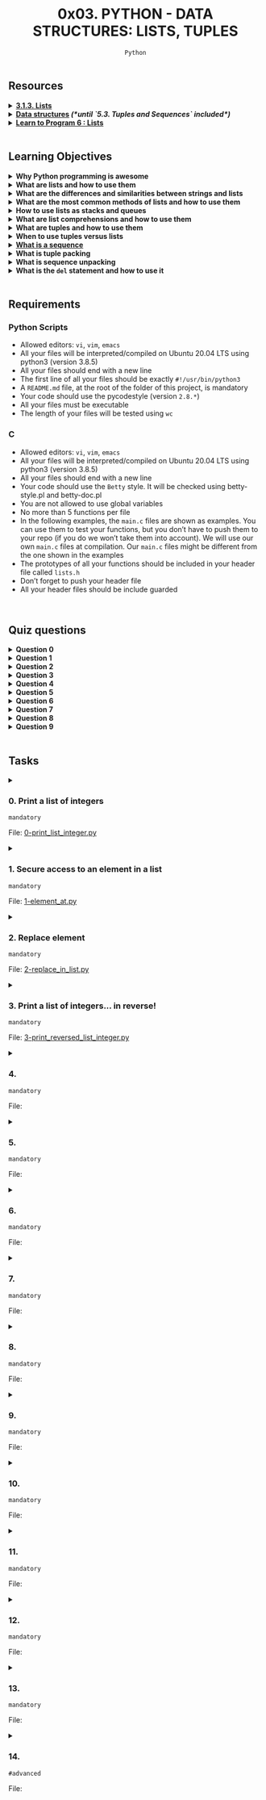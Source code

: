 <h1 align="center"><b>0x03. PYTHON - DATA STRUCTURES: LISTS, TUPLES</b></h1>
<div align="center"><code>Python</code></div>

<!-- <br>

## Background Context -->


<!-- <br>
<hr>
<h3><a href=>Notes</a></h3>
<hr> -->

<br>

## Resources
<details>
<summary><b><a href="https://docs.python.org/3/tutorial/introduction.html#lists">3.1.3. Lists</a></b></summary><br>


<br><p align="center">※※※※※※※※※※※※</p><br>
</details>


<details>
<summary><b><a href="https://docs.python.org/3/tutorial/datastructures.html">Data structures</a> <em>(*until `5.3. Tuples and Sequences` included*)</em></b></summary><br>


<br><p align="center">※※※※※※※※※※※※</p><br>
</details>


<details>
<summary><b><a href="https://www.youtube.com/watch?v=A1HUzrvS-Pw">Learn to Program 6 : Lists</a></b></summary><br>


<br><p align="center">※※※※※※※※※※※※</p><br>
</details>


<!-- <br>

**man or help:**
- `` -->

<br>

## Learning Objectives
<details>
<summary><b><a href=" "> </a>Why Python programming is awesome</b></summary><br>


<br><p align="center">※※※※※※※※※※※※</p><br>
</details>


<details>
<summary><b><a href=" "> </a>What are lists and how to use them</b></summary><br>

In Python, a list is a collection of items, which can be of different types, that are ordered and mutable (changeable). Lists are one of the most versatile and commonly used data structures in Python.

Here's how you can create a list and perform basic operations on it:

1. **Creating a List**: You can create a list by enclosing a comma-separated sequence of items inside square brackets `[]`. For example:
   ```python
   my_list = [1, 2, 3, 4, 5]
   ```

2. **Accessing Elements**: You can access elements of a list using indexing. Indexing in Python starts from 0. For example:
   ```python
   print(my_list[0])  # Output: 1
   print(my_list[2])  # Output: 3
   ```

3. **Slicing**: You can also use slicing to extract a portion of the list. Slicing uses the syntax `list[start:end:step]` where `start` is the starting index, `end` is the ending index (exclusive), and `step` is the step size.
   ```python
   print(my_list[1:4])  # Output: [2, 3, 4]
   ```

4. **Adding Elements**: You can add elements to a list using the `append()` method to add an element at the end of the list, or the `insert()` method to insert an element at a specific position.
   ```python
   my_list.append(6)  # Adds 6 to the end of the list
   my_list.insert(2, 7)  # Inserts 7 at index 2
   ```

5. **Removing Elements**: You can remove elements from a list using the `remove()` method to remove a specific value, or the `pop()` method to remove an element at a specific index (or the last element if no index is specified).
   ```python
   my_list.remove(3)  # Removes the first occurrence of 3
   my_list.pop(1)  # Removes the element at index 1
   ```

6. **Modifying Elements**: You can modify elements in a list by directly assigning new values to specific indices.
   ```python
   my_list[0] = 10  # Replaces the value at index 0 with 10
   ```

7. **Length of a List**: You can get the length of a list using the `len()` function.
   ```python
   print(len(my_list))  # Output: 5
   ```

8. **Iterating Over a List**: You can iterate over the elements of a list using a `for` loop.
   ```python
   for item in my_list:
       print(item)
   ```

Lists in Python are very flexible and can be used in a wide variety of scenarios to store and manipulate collections of data.

<br><p align="center">※※※※※※※※※※※※</p><br>
</details>


<details>
<summary><b><a href=" "> </a>What are the differences and similarities between strings and lists</b></summary><br>

**Differences:**

1. **Mutability:**
   - Strings are immutable, meaning their individual characters cannot be changed after they are created. You can create a new string by modifying or concatenating existing ones.
   - Lists are mutable, so you can modify, add, or remove elements within the list after it's created.

2. **Element Type:**
   - Strings are sequences of characters. Each character is a Unicode code point, and you can access individual characters using indexing (e.g., `"hello"[0]` gives `'h'`).
   - Lists can contain elements of any type, including other lists. Elements in a list are accessed using indexing as well (e.g., `my_list[0]`).

3. **Concatenation and Joining:**
   - Strings can be concatenated using the `+` operator, and you can join a list of strings using the `join()` method (e.g., `' '.join(my_list)`).
   - Lists can be concatenated using the `+` operator as well, and you can create a new string by joining a list of characters using `join()` (e.g., `"".join(my_list)`).

**Similarities:**

1. **Indexing and Slicing:**
   - Both strings and lists support indexing to access individual elements. For strings, it's individual characters; for lists, it's the elements.
   - Both strings and lists support slicing to extract sub-portions of the sequence. For example, `my_string[1:4]` or `my_list[1:4]` extracts a portion of the sequence.

2. **Iteration:**
   - Both strings and lists can be iterated over using loops. You can use a `for` loop to iterate through each character in a string or each element in a list.

3. **Length:**
   - Both strings and lists have a length, which can be obtained using the `len()` function (e.g., `len(my_string)` or `len(my_list)`).

4. **In Membership:**
   - You can use the `in` operator to check if an element exists within both strings and lists (e.g., `'a' in my_string` or `3 in my_list`).

5. **Methods:**
   - Both strings and lists have various built-in methods. While the methods themselves might be different, the idea of using methods to manipulate and interact with the data is common to both.

<br><p align="center">※※※※※※※※※※※※</p><br>
</details>


<details>
<summary><b><a href=" "> </a>What are the most common methods of lists and how to use them</b></summary><br>

1. **`append()`**: Adds an element to the end of the list.
   ```python
   my_list = [1, 2, 3]
   my_list.append(4)
   # my_list is now [1, 2, 3, 4]
   ```

2. **`extend()`**: Extends the list by appending elements from another iterable.
   ```python
   my_list = [1, 2, 3]
   my_list.extend([4, 5, 6])
   # my_list is now [1, 2, 3, 4, 5, 6]
   ```

3. **`insert()`**: Inserts an element at a specified index.
   ```python
   my_list = [1, 2, 3]
   my_list.insert(1, 4)
   # my_list is now [1, 4, 2, 3]
   ```

4. **`remove()`**: Removes the first occurrence of a specific value.
   ```python
   my_list = [1, 2, 3, 2, 4]
   my_list.remove(2)
   # my_list is now [1, 3, 2, 4]
   ```

5. **`pop()`**: Removes and returns an element at a specified index. If no index is provided, it removes and returns the last element.
   ```python
   my_list = [1, 2, 3, 4]
   removed_element = my_list.pop(1)
   # my_list is now [1, 3, 4], removed_element is 2
   ```

6. **`index()`**: Returns the index of the first occurrence of a specified value.
   ```python
   my_list = [1, 2, 3, 4]
   index_of_3 = my_list.index(3)
   # index_of_3 is 2
   ```

7. **`count()`**: Returns the number of occurrences of a specific value in the list.
   ```python
   my_list = [1, 2, 2, 3, 2]
   count_of_2 = my_list.count(2)
   # count_of_2 is 3
   ```

8. **`sort()`**: Sorts the list in place (modifies the original list).
   ```python
   my_list = [4, 2, 1, 3]
   my_list.sort()
   # my_list is now [1, 2, 3, 4]
   ```

9. **`reverse()`**: Reverses the order of elements in the list in place.
   ```python
   my_list = [1, 2, 3]
   my_list.reverse()
   # my_list is now [3, 2, 1]
   ```

10. **`copy()`** (or `list()` constructor): Creates a shallow copy of the list.
    ```python
    my_list = [1, 2, 3]
    new_list = my_list.copy()
    # new_list is [1, 2, 3]
    ```

11. **`clear()`**: Removes all elements from the list, making it empty.
    ```python
    my_list = [1, 2, 3]
    my_list.clear()
    # my_list is now []
    ```

These are just a subset of the available list methods. Each of these methods can be very useful depending on your specific use case. Remember that you can access information about these methods using Python's built-in help system, like `help(list)` or by using `dir(list)` to see a list of all available methods for lists.

<br><p align="center">※※※※※※※※※※※※</p><br>
</details>


<details>
<summary><b><a href=" "> </a>How to use lists as stacks and queues</b></summary><br>

You can use Python lists to implement both stacks and queues, two common data structures for managing collections of items with specific behavior. Here's how you can use lists to implement stacks and queues:

**Using Lists as Stacks:**

A stack is a last-in, first-out (LIFO) data structure, where elements are added and removed from the top (or end) of the stack.

To use a list as a stack, you can utilize the `append()` method to add elements to the end of the list and the `pop()` method to remove and return the last element.

```python
stack = []
stack.append(1)    # Push 1
stack.append(2)    # Push 2
stack.append(3)    # Push 3

top_element = stack.pop()  # Pop the top element (3)
print(top_element)         # Output: 3

print(stack)       # Remaining stack: [1, 2]
```

**Using Lists as Queues:**

A queue is a first-in, first-out (FIFO) data structure, where elements are added at the back and removed from the front of the queue.

To use a list as a queue, you can use the `append()` method to add elements to the end of the list, and the `pop(0)` method to remove and return the first element. However, it's worth noting that using `pop(0)` on a large list can be inefficient because it requires shifting all the remaining elements to fill the gap.
```py
queue = []

# Enqueue elements using append()
queue.append(1)
queue.append(2)
queue.append(3)

# Dequeue elements using pop(0)
front_element = queue.pop(0)  # Dequeue the front element (1)
print(front_element)          # Output: 1

print(queue)      # Remaining queue: [2, 3]
```

A more efficient way to implement a queue using a list is to use the `collections.deque` class, which is designed to efficiently support both ends of the queue.

```python
from collections import deque

queue = deque()
queue.append(1)   # Enqueue 1
queue.append(2)   # Enqueue 2
queue.append(3)   # Enqueue 3

front_element = queue.popleft()  # Dequeue the front element (1)
print(front_element)             # Output: 1

print(queue)      # Remaining queue: deque([2, 3])
```

Using `collections.deque` is more efficient for populating and dequeuing elements from both ends of the queue compared to using a regular list.

Remember that Python's `list` type is quite versatile, so you can use it to implement a wide range of data structures, including stacks and queues. However, for certain applications, specialized data structure classes like `collections.deque` might offer better performance and more convenient methods for these purposes.

<br><p align="center">※※※※※※※※※※※※</p><br>
</details>


<details>
<summary><b><a href=" "> </a>What are list comprehensions and how to use them</b></summary><br>

List comprehensions are a concise and expressive way to create lists in Python. They provide a compact syntax for generating new lists by applying an expression to each item in an iterable (such as a list, tuple, or range) and optionally filtering items based on a condition.

The basic syntax of a list comprehension is as follows:
```
new_list = [expression for item in iterable if condition]
```

Here's a breakdown of the components:
- `expression`: The operation or value you want to include in the new list for each item in the iterable.
- `item`: Represents each element in the iterable that you're iterating over.
- `iterable`: The collection of items you're iterating over.
- `condition`: An optional condition that filters which items are included in the new list.

Here are some examples to illustrate how to use list comprehensions:

**Example 1: Generating a list of squares of numbers from 0 to 9:**
```python
squares = [x**2 for x in range(10)]
# Result: [0, 1, 4, 9, 16, 25, 36, 49, 64, 81]
```

**Example 2: Filtering even numbers from a list:**
```python
numbers = [1, 2, 3, 4, 5, 6, 7, 8, 9, 10]
even_numbers = [x for x in numbers if x % 2 == 0]
# Result: [2, 4, 6, 8, 10]
```

**Example 3: Creating a list of tuples with values and their squares:**
```python
values = [1, 2, 3, 4, 5]
value_squares = [(x, x**2) for x in values]
# Result: [(1, 1), (2, 4), (3, 9), (4, 16), (5, 25)]
```

**Example 4: Flattening a list of lists:**
```python
nested_lists = [[1, 2, 3], [4, 5, 6], [7, 8, 9]]
flattened_list = [x for sublist in nested_lists for x in sublist]
# Result: [1, 2, 3, 4, 5, 6, 7, 8, 9]
```

List comprehensions can be a powerful tool for creating and transforming lists in a concise and readable manner. However, it's important to strike a balance between readability and complexity. For more complex operations, using regular loops might be more appropriate.

<br><p align="center">※※※※※※※※※※※※</p><br>
</details>


<details>
<summary><b><a href=" "> </a>What are tuples and how to use them</b></summary><br>

A tuple in Python is an ordered collection of elements, similar to a list. However, tuples are immutable, which means once they are created, their elements cannot be changed, added, or removed. Tuples are typically used to group related data together, and they are often used when you want to create a collection of items that should not be modified after creation.

Tuples are defined by enclosing elements in parentheses `()`, separated by commas. Here's a basic example:

```python
my_tuple = (1, 2, 3)
```

You can also create a tuple without parentheses by using commas:

```python
another_tuple = 4, 5, 6
```

Here are some key characteristics of tuples and how to use them:

1. **Accessing Elements:**
   Elements in a tuple can be accessed using indexing, just like lists.
   
   ```python
   my_tuple = (10, 20, 30, 40)
   print(my_tuple[1])  # Output: 20
   ```

2. **Unpacking Tuples:**
   You can unpack the elements of a tuple into variables. This is particularly useful when you have functions returning multiple values.

   ```python
   my_tuple = (3.14, "hello", 42)
   pi, greeting, answer = my_tuple
   ```

3. **Tuple Concatenation:**
   Tuples can be concatenated using the `+` operator.

   ```python
   tuple1 = (1, 2, 3)
   tuple2 = (4, 5, 6)
   combined_tuple = tuple1 + tuple2
   ```

4. **Nested Tuples:**
   Tuples can contain other tuples as elements, allowing you to create nested structures.

   ```python
   nested_tuple = ((1, 2), (3, 4), (5, 6))
   ```

5. **Iteration:**
   You can iterate over the elements of a tuple using a `for` loop.

   ```python
   my_tuple = (10, 20, 30)
   for item in my_tuple:
       print(item)
   ```

6. **Immutability:**
   As mentioned earlier, tuples are immutable. Once a tuple is created, you cannot modify its elements.

7. **Methods:**
   Tuples have fewer built-in methods compared to lists, as they can't be modified. However, they have methods like `count()` and `index()` for basic operations.

8. **Advantages:**
   Tuples are useful when you want to ensure that a collection of items remains unchanged throughout your program's execution. They can also be used as keys in dictionaries due to their immutability.

Overall, tuples provide a way to group related data in an ordered and immutable way. They are often used in situations where you need to store a set of values that shouldn't be modified, such as coordinates, configuration settings, or data that you want to pass around safely without the risk of accidental modification.

<br><p align="center">※※※※※※※※※※※※</p><br>
</details>


<details>
<summary><b><a href=" "> </a>When to use tuples versus lists</b></summary><br>

Tuples and lists are both used to store collections of items in Python, but they have some key differences in terms of their immutability, use cases, and performance characteristics. Here's a summary of when to use tuples versus lists:

**Use Lists When:**
1. **Mutability is Needed**: Lists are mutable, meaning you can add, remove, or modify elements after the list is created. If you need a collection that can be changed, use a list.
2. **Ordered Collection**: Lists maintain the order of elements, so if the order of elements matters in your collection, use a list.
3. **Variable-Length Collections**: Lists can grow or shrink in size as needed, making them suitable for variable-length collections.

**Use Tuples When:**
1. **Immutability is Preferred**: Tuples are immutable, meaning once they are created, their elements cannot be changed. If you need a collection that should not be modified, use a tuple.
2. **Faster Access**: Tuples are generally faster than lists for accessing elements because they are immutable and their size is fixed, allowing for more efficient memory allocation and access.
3. **Used as Keys in Dictionaries**: Tuples can be used as keys in dictionaries because they are immutable, whereas lists cannot be used as keys in dictionaries because they are mutable.

In summary, use lists when you need a mutable, ordered collection with variable length, and use tuples when you need an immutable, ordered collection with fixed length or when you want to optimize for performance, especially in scenarios where immutability is beneficial or where tuples are required, such as using them as keys in dictionaries or for representing fixed structures like coordinates or record-like data.

<br><p align="center">※※※※※※※※※※※※</p><br>
</details>


<details>
<summary><b><a href="https://docs.python.org/3/library/stdtypes.html#typesseq">What is a sequence</a></b></summary><br>

In programming, a sequence refers to an ordered collection of elements. These elements can be of any data type, such as numbers, characters, strings, or even other sequences. Sequences are fundamental data structures used to store and manipulate collections of items in a specific order.

Python provides several built-in sequence types that you can use:

1. **Lists**: Ordered collections of items, where each item can be of any data type. Lists are mutable, meaning you can add, remove, and modify elements after creation.

2. **Tuples**: Similar to lists, but tuples are immutable, meaning their elements cannot be changed once they are created.

3. **Strings**: Sequences of characters. Strings are also immutable, like tuples.

4. **Ranges**: Represent a sequence of numbers, typically used in loops to iterate over a range of values.

5. **Bytes and Bytearrays**: Sequences of bytes, used to represent binary data.

6. **Lists of Lists (Nested Lists)**: Lists can also contain other lists, creating a nested structure.

7. **Tuples of Tuples (Nested Tuples)**: Similar to nested lists, but with tuples.

8. **Strings of Strings (Nested Strings)**: A string containing other strings, often used in text processing.

You can perform common sequence operations on these types, such as indexing to access individual elements, slicing to extract sub-sequences, iteration through loops, and more. Understanding sequences is crucial as they are a fundamental concept in programming and are widely used in various applications, from data manipulation to algorithms and beyond.

<br><p align="center">※※※※※※※※※※※※</p><br>
</details>


<details>
<summary><b><a href=" "> </a>What is tuple packing</b></summary><br>

Tuple packing, also known as packing, refers to the process of combining multiple values into a single tuple. In Python, you can create a tuple by placing comma-separated values (or expressions) within parentheses `()`. The resulting tuple will contain these values as its elements.

Here's an example of tuple packing:

```python
person = "John", 25, "john@example.com"
print(person)
# Output: ('John', 25, 'john@example.com')
```

In this example, the values `"John"`, `25`, and `"john@example.com"` are packed together into a single tuple. The parentheses are optional, and the comma is the key element that signals tuple packing.

Tuple packing can be particularly useful when you want to return multiple values from a function or when you want to group related data together in a single container.

For instance, a function could return multiple values as a packed tuple:

```python
def get_person_info():
    name = "Alice"
    age = 30
    email = "alice@example.com"
    return name, age, email

person_info = get_person_info()
print(person_info)
# Output: ('Alice', 30, 'alice@example.com')
```

Tuple packing and unpacking can often be used together to efficiently handle multiple values and data structures in a concise and expressive way.

<br><p align="center">※※※※※※※※※※※※</p><br>
</details>


<details>
<summary><b><a href=" "> </a>What is sequence unpacking</b></summary><br>

Sequence unpacking, also known as unpacking, is the process of extracting individual elements from a sequence (like a tuple, list, or string) and assigning them to separate variables. This is the counterpart to tuple packing, where you create a tuple by combining values.

To perform sequence unpacking, you assign the elements of a sequence to variables in one step, separating the variables with commas. The number of variables must match the number of elements in the sequence.

Here's an example of sequence unpacking with a tuple:

```python
person = ("John", 25, "john@example.com")
name, age, email = person
print(name)     # Output: John
print(age)      # Output: 25
print(email)    # Output: john@example.com
```

You can also use sequence unpacking with other types of sequences:

```python
numbers = [1, 2, 3]
first, second, third = numbers
print(first)    # Output: 1
print(second)   # Output: 2
print(third)    # Output: 3
```

For strings:

```python
word = "Python"
first_letter, second_letter, third_letter, *rest = word
print(first_letter)   # Output: P
print(second_letter)  # Output: y
print(third_letter)   # Output: t
print(rest)           # Output: ['h', 'o', 'n']
```

The `*rest` in the last example is used to capture the remaining characters of the string into a list. This is called "extended unpacking" and is useful when you have more elements in the sequence than variables to unpack into.

Sequence unpacking is a convenient way to handle multiple values returned from functions or to extract elements from sequences without having to access each element individually.

<br><p align="center">※※※※※※※※※※※※</p><br>
</details>


<details>
<summary><b><a href=" "> </a>What is the <code>del</code> statement and how to use it</b></summary><br>

The `del` statement in Python is used to delete or remove objects, such as variables, items from a list or dictionary, and more. It is a way to explicitly remove a reference to an object, allowing the Python garbage collector to free up memory when the object is no longer needed.

The basic syntax of the `del` statement is:

```python
del object
```

Here's how you can use the `del` statement for different purposes:

1. **Deleting Variables:**

You can use `del` to delete a variable, which removes the reference to the object it points to:

```python
x = 10
del x
```

2. **Deleting List Items:**

To delete an item from a list using its index:

```python
my_list = [1, 2, 3, 4]
del my_list[2]  # Removes the third item (value: 3)
```

3. **Deleting Dictionary Items:**

To delete an item from a dictionary using its key:

```python
my_dict = {"name": "Alice", "age": 30}
del my_dict["age"]  # Removes the "age" key-value pair
```

4. **Deleting Slices:**

You can also use `del` to remove a slice of items from a list:

```python
my_list = [1, 2, 3, 4, 5]
del my_list[1:3]  # Removes items at index 1 and 2
```

5. **Deleting Entire Objects:**

In more advanced use cases, you can use `del` to remove entire objects. However, this is typically not recommended for general use, as the objects will be garbage-collected when there are no more references to them:

```python
class MyClass:
    def __del__(self):
        print("Object deleted")

obj = MyClass()
del obj  # Deletes the object and triggers its __del__() method
```

It's important to use the `del` statement with caution, as removing objects from memory should be done purposefully. In most cases, Python's automatic memory management will take care of releasing memory when objects are no longer needed, so you might not need to use `del` frequently in your code.

<br><p align="center">※※※※※※※※※※※※</p><br>
</details>


<br>

## Requirements
### Python Scripts
- Allowed editors: `vi`, `vim`, `emacs`
- All your files will be interpreted/compiled on Ubuntu 20.04 LTS using python3 (version 3.8.5)
- All your files should end with a new line
- The first line of all your files should be exactly `#!/usr/bin/python3`
- A `README.md` file, at the root of the folder of this project, is mandatory
- Your code should use the pycodestyle (version `2.8.*`)
- All your files must be executable
- The length of your files will be tested using `wc`

### C
- Allowed editors: `vi`, `vim`, `emacs`
- All your files will be interpreted/compiled on Ubuntu 20.04 LTS using python3 (version 3.8.5)
- All your files should end with a new line
- Your code should use the `Betty` style. It will be checked using betty-style.pl and betty-doc.pl
- You are not allowed to use global variables
- No more than 5 functions per file
- In the following examples, the `main.c` files are shown as examples. You can use them to test your functions, but you don’t have to push them to your repo (if you do we won’t take them into account). We will use our own `main.c` files at compilation. Our `main.c` files might be different from the one shown in the examples
- The prototypes of all your functions should be included in your header file called `lists.h`
- Don’t forget to push your header file
- All your header files should be include guarded

<!-- <br>

## More Info -->

<br>

## Quiz questions
<details>
<summary><b>Question 0</b></summary><br>

What do these lines print?
```py
>>> a = [1, 2, 3, 4]
>>> b = a
>>> a[2] = 10
>>> b
```
- [ ] a
- [ ] b
- [ ] [1, 2, 3, 4]
- [x] [1, 2, 10, 4]
- [ ] [1]
<br>
</details>

<details>
<summary><b>Question 1</b></summary><br>

What do these lines print?
```py
>>> a = [1, 2, 3, 4]
>>> a[1:3]
```
- [x] [2, 3]
- [ ] [1, 2]
- [ ] [1, 2, 3]

<details><summary>Explanation:</summary>

The index before the colon (`:`) is the start index (inclusive), and the index after the colon is the end index (exclusive). Therefore, `a[1:3]` will include elements at indices 1 and 2, but not the element at index 3.</details>
<br>
</details>

<details>
<summary><b>Question 2</b></summary><br>

What do these lines print?
```py
>>> a = [1, 2, 3, 4]
>>> a[-3]
```
- [x] 2
- [ ] [4, 3]
- [ ] -3
<br>
</details>

<details>
<summary><b>Question 3</b></summary><br>

What do these lines print?
```py
>>> a = [1, 2, 3, 4]
>>> a[-1]
```
- [x] 4
- [ ] [4, 3, 2, 1]
- [ ] 2
- [ ] -1
<br>
</details>

<details>
<summary><b>Question 4</b></summary><br>

What do these lines print?
```py
>>> a = [1, 2, 3, 4]
>>> len(a)
```
- [ ] 6
- [ ] 8
- [x] 4
- [ ] 2
<br>
</details>

<details>
<summary><b>Question 5</b></summary><br>

What do these lines print?
```py
>>> a = [1, 2, 3, 4]
>>> b = a
>>> a[2] = 10
>>> a
```
- [ ] a
- [ ] b
- [ ] [1, 2, 3, 4]
- [x] [1, 2, 10, 4]
- [ ] [1]
<br>
</details>

<details>
<summary><b>Question 6</b></summary><br>

What do these lines print?
```py
>>> a = [1, 2, 3, 4]
>>> a[2] = 10
>>> a
```
- [x] [1, 2, 10, 4]
- [ ] [1, 2, 10, 10]
- [ ] [1, 10, 3, 4]
- [ ] [1, 2, 3, 4]
<br>
</details>

<details>
<summary><b>Question 7</b></summary><br>

What do these lines print?
```py
>>> a = [1, 2, 3, 4]
>>> b = a
>>> b
```
- [ ] 1
- [ ] a
- [ ] [1]
- [x] [1, 2, 3, 4]
<br>
</details>

<details>
<summary><b>Question 8</b></summary><br>

What do these lines print?
```py
>>> a = [1, 2, 3, 4]
>>> a.append(5)
>>> len(a)
```
- [ ] 6
- [x] 5
- [ ] 2
<br>
</details>

<details>
<summary><b>Question 9</b></summary><br>

What do these lines print?
```py
>>> a = [1, 2, 3, 4]
>>> a[0]
```
- [ ] [1, 2]
- [ ] [1, 2, 3, 4]
- [ ] [1]
- [ ] 2
- [x] 1
<br>
</details>

<br>

## Tasks
<details>
<summary>

### 0. Print a list of integers
`mandatory`

File: [0-print_list_integer.py]()
</summary>

Write a function that prints all integers of a list.

-   Prototype: `def print_list_integer(my_list=[]):`
-   Format: one integer per line. See example
-   You are not allowed to import any module
-   You can assume that the list only contains integers
-   You are not allowed to cast integers into strings
-   You have to use `str.format()` to print integers

```bash
guillaume@ubuntu:~/0x03$ cat 0-main.py
#!/usr/bin/python3
print_list_integer = __import__('0-print_list_integer').print_list_integer

my_list = [1, 2, 3, 4, 5]
print_list_integer(my_list)

guillaume@ubuntu:~/0x03$ ./0-main.py
1
2
3
4
5
guillaume@ubuntu:~/0x03$

```
</details>

<details>
<summary>

### 1. Secure access to an element in a list
`mandatory`

File: [1-element_at.py]()
</summary>

Write a function that retrieves an element from a list like in C.

-   Prototype: `def element_at(my_list, idx):`
-   If `idx` is negative, the function should return `None`
-   If `idx` is out of range (> of number of element in `my_list`), the function should return `None`
-   You are not allowed to import any module
-   You are not allowed to use `try/except`

```bash
guillaume@ubuntu:~/0x03$ cat 1-main.py
#!/usr/bin/python3
element_at = __import__('1-element_at').element_at

my_list = [1, 2, 3, 4, 5]
idx = 3
print("Element at index {:d} is {}".format(idx, element_at(my_list, idx)))

guillaume@ubuntu:~/0x03$ ./1-main.py
Element at index 3 is 4
guillaume@ubuntu:~/0x03$

```
</details>

<details>
<summary>

### 2. Replace element
`mandatory`

File: [2-replace_in_list.py]()
</summary>

Write a function that replaces an element of a list at a specific position (like in C).

-   Prototype: `def replace_in_list(my_list, idx, element):`
-   If `idx` is negative, the function should not modify anything, and returns the original list
-   If `idx` is out of range (> of number of element in `my_list`), the function should not modify anything, and returns the original list
-   You are not allowed to import any module
-   You are not allowed to use `try/except`

```bash
guillaume@ubuntu:~/0x03$ cat 2-main.py
#!/usr/bin/python3
replace_in_list = __import__('2-replace_in_list').replace_in_list

my_list = [1, 2, 3, 4, 5]
idx = 3
new_element = 9
new_list = replace_in_list(my_list, idx, new_element)

print(new_list)
print(my_list)

guillaume@ubuntu:~/0x03$ ./2-main.py
[1, 2, 3, 9, 5]
[1, 2, 3, 9, 5]
guillaume@ubuntu:~/0x03$

```
</details>


<details>
<summary>

### 3. Print a list of integers... in reverse!
`mandatory`

File: [3-print_reversed_list_integer.py]()
</summary>

Write a function that prints all integers of a list, in reverse order.

-   Prototype: `def print_reversed_list_integer(my_list=[]):`
-   Format: one integer per line. See example
-   You are not allowed to import any module
-   You can assume that the list only contains integers
-   You are not allowed to cast integers into strings
-   You have to use `str.format()` to print integers

```bash
guillaume@ubuntu:~/0x03$ cat 3-main.py
#!/usr/bin/python3
print_reversed_list_integer = __import__('3-print_reversed_list_integer').print_reversed_list_integer

my_list = [1, 2, 3, 4, 5]
print_reversed_list_integer(my_list)

guillaume@ubuntu:~/0x03$ ./3-main.py
5
4
3
2
1
guillaume@ubuntu:~/0x03$

```
</details>

<details>
<summary>

### 4. 
`mandatory`

File: []()
</summary>


</details>

<details>
<summary>

### 5. 
`mandatory`

File: []()
</summary>


</details>

<details>
<summary>

### 6. 
`mandatory`

File: []()
</summary>


</details>

<details>
<summary>

### 7. 
`mandatory`

File: []()
</summary>


</details>

<details>
<summary>

### 8. 
`mandatory`

File: []()
</summary>


</details>

<details>
<summary>

### 9. 
`mandatory`

File: []()
</summary>


</details>

<details>
<summary>

### 10. 
`mandatory`

File: []()
</summary>


</details>

<details>
<summary>

### 11. 
`mandatory`

File: []()
</summary>


</details>

<details>
<summary>

### 12. 
`mandatory`

File: []()
</summary>


</details>

<details>
<summary>

### 13. 
`mandatory`

File: []()
</summary>


</details>

<details>
<summary>

### 14. 
`#advanced`

File: []()
</summary>


</details>

